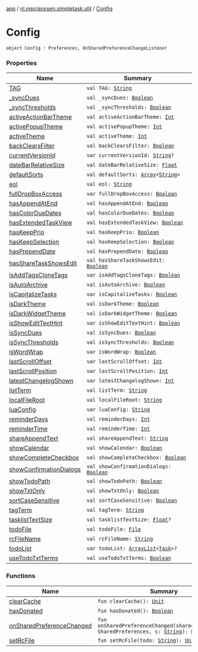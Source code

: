 [app](../../index.md) / [nl.mpcjanssen.simpletask.util](../index.md) / [Config](.)

# Config

`object Config : Preferences, OnSharedPreferenceChangeListener`

### Properties

| Name | Summary |
|---|---|
| [TAG](-t-a-g.md) | `val TAG: `[`String`](https://kotlinlang.org/api/latest/jvm/stdlib/kotlin/-string/index.html) |
| [_syncDues](_sync-dues.md) | `val _syncDues: `[`Boolean`](https://kotlinlang.org/api/latest/jvm/stdlib/kotlin/-boolean/index.html) |
| [_syncThresholds](_sync-thresholds.md) | `val _syncThresholds: `[`Boolean`](https://kotlinlang.org/api/latest/jvm/stdlib/kotlin/-boolean/index.html) |
| [activeActionBarTheme](active-action-bar-theme.md) | `val activeActionBarTheme: `[`Int`](https://kotlinlang.org/api/latest/jvm/stdlib/kotlin/-int/index.html) |
| [activePopupTheme](active-popup-theme.md) | `val activePopupTheme: `[`Int`](https://kotlinlang.org/api/latest/jvm/stdlib/kotlin/-int/index.html) |
| [activeTheme](active-theme.md) | `val activeTheme: `[`Int`](https://kotlinlang.org/api/latest/jvm/stdlib/kotlin/-int/index.html) |
| [backClearsFilter](back-clears-filter.md) | `val backClearsFilter: `[`Boolean`](https://kotlinlang.org/api/latest/jvm/stdlib/kotlin/-boolean/index.html) |
| [currentVersionId](current-version-id.md) | `var currentVersionId: `[`String`](https://kotlinlang.org/api/latest/jvm/stdlib/kotlin/-string/index.html)`?` |
| [dateBarRelativeSize](date-bar-relative-size.md) | `val dateBarRelativeSize: `[`Float`](https://kotlinlang.org/api/latest/jvm/stdlib/kotlin/-float/index.html) |
| [defaultSorts](default-sorts.md) | `val defaultSorts: `[`Array`](https://kotlinlang.org/api/latest/jvm/stdlib/kotlin/-array/index.html)`<`[`String`](https://kotlinlang.org/api/latest/jvm/stdlib/kotlin/-string/index.html)`>` |
| [eol](eol.md) | `val eol: `[`String`](https://kotlinlang.org/api/latest/jvm/stdlib/kotlin/-string/index.html) |
| [fullDropBoxAccess](full-drop-box-access.md) | `var fullDropBoxAccess: `[`Boolean`](https://kotlinlang.org/api/latest/jvm/stdlib/kotlin/-boolean/index.html) |
| [hasAppendAtEnd](has-append-at-end.md) | `val hasAppendAtEnd: `[`Boolean`](https://kotlinlang.org/api/latest/jvm/stdlib/kotlin/-boolean/index.html) |
| [hasColorDueDates](has-color-due-dates.md) | `val hasColorDueDates: `[`Boolean`](https://kotlinlang.org/api/latest/jvm/stdlib/kotlin/-boolean/index.html) |
| [hasExtendedTaskView](has-extended-task-view.md) | `val hasExtendedTaskView: `[`Boolean`](https://kotlinlang.org/api/latest/jvm/stdlib/kotlin/-boolean/index.html) |
| [hasKeepPrio](has-keep-prio.md) | `val hasKeepPrio: `[`Boolean`](https://kotlinlang.org/api/latest/jvm/stdlib/kotlin/-boolean/index.html) |
| [hasKeepSelection](has-keep-selection.md) | `val hasKeepSelection: `[`Boolean`](https://kotlinlang.org/api/latest/jvm/stdlib/kotlin/-boolean/index.html) |
| [hasPrependDate](has-prepend-date.md) | `val hasPrependDate: `[`Boolean`](https://kotlinlang.org/api/latest/jvm/stdlib/kotlin/-boolean/index.html) |
| [hasShareTaskShowsEdit](has-share-task-shows-edit.md) | `val hasShareTaskShowsEdit: `[`Boolean`](https://kotlinlang.org/api/latest/jvm/stdlib/kotlin/-boolean/index.html) |
| [isAddTagsCloneTags](is-add-tags-clone-tags.md) | `var isAddTagsCloneTags: `[`Boolean`](https://kotlinlang.org/api/latest/jvm/stdlib/kotlin/-boolean/index.html) |
| [isAutoArchive](is-auto-archive.md) | `val isAutoArchive: `[`Boolean`](https://kotlinlang.org/api/latest/jvm/stdlib/kotlin/-boolean/index.html) |
| [isCapitalizeTasks](is-capitalize-tasks.md) | `var isCapitalizeTasks: `[`Boolean`](https://kotlinlang.org/api/latest/jvm/stdlib/kotlin/-boolean/index.html) |
| [isDarkTheme](is-dark-theme.md) | `val isDarkTheme: `[`Boolean`](https://kotlinlang.org/api/latest/jvm/stdlib/kotlin/-boolean/index.html) |
| [isDarkWidgetTheme](is-dark-widget-theme.md) | `val isDarkWidgetTheme: `[`Boolean`](https://kotlinlang.org/api/latest/jvm/stdlib/kotlin/-boolean/index.html) |
| [isShowEditTextHint](is-show-edit-text-hint.md) | `var isShowEditTextHint: `[`Boolean`](https://kotlinlang.org/api/latest/jvm/stdlib/kotlin/-boolean/index.html) |
| [isSyncDues](is-sync-dues.md) | `val isSyncDues: `[`Boolean`](https://kotlinlang.org/api/latest/jvm/stdlib/kotlin/-boolean/index.html) |
| [isSyncThresholds](is-sync-thresholds.md) | `val isSyncThresholds: `[`Boolean`](https://kotlinlang.org/api/latest/jvm/stdlib/kotlin/-boolean/index.html) |
| [isWordWrap](is-word-wrap.md) | `var isWordWrap: `[`Boolean`](https://kotlinlang.org/api/latest/jvm/stdlib/kotlin/-boolean/index.html) |
| [lastScrollOffset](last-scroll-offset.md) | `var lastScrollOffset: `[`Int`](https://kotlinlang.org/api/latest/jvm/stdlib/kotlin/-int/index.html) |
| [lastScrollPosition](last-scroll-position.md) | `var lastScrollPosition: `[`Int`](https://kotlinlang.org/api/latest/jvm/stdlib/kotlin/-int/index.html) |
| [latestChangelogShown](latest-changelog-shown.md) | `var latestChangelogShown: `[`Int`](https://kotlinlang.org/api/latest/jvm/stdlib/kotlin/-int/index.html) |
| [listTerm](list-term.md) | `val listTerm: `[`String`](https://kotlinlang.org/api/latest/jvm/stdlib/kotlin/-string/index.html) |
| [localFileRoot](local-file-root.md) | `val localFileRoot: `[`String`](https://kotlinlang.org/api/latest/jvm/stdlib/kotlin/-string/index.html) |
| [luaConfig](lua-config.md) | `var luaConfig: `[`String`](https://kotlinlang.org/api/latest/jvm/stdlib/kotlin/-string/index.html) |
| [reminderDays](reminder-days.md) | `val reminderDays: `[`Int`](https://kotlinlang.org/api/latest/jvm/stdlib/kotlin/-int/index.html) |
| [reminderTime](reminder-time.md) | `val reminderTime: `[`Int`](https://kotlinlang.org/api/latest/jvm/stdlib/kotlin/-int/index.html) |
| [shareAppendText](share-append-text.md) | `val shareAppendText: `[`String`](https://kotlinlang.org/api/latest/jvm/stdlib/kotlin/-string/index.html) |
| [showCalendar](show-calendar.md) | `val showCalendar: `[`Boolean`](https://kotlinlang.org/api/latest/jvm/stdlib/kotlin/-boolean/index.html) |
| [showCompleteCheckbox](show-complete-checkbox.md) | `val showCompleteCheckbox: `[`Boolean`](https://kotlinlang.org/api/latest/jvm/stdlib/kotlin/-boolean/index.html) |
| [showConfirmationDialogs](show-confirmation-dialogs.md) | `val showConfirmationDialogs: `[`Boolean`](https://kotlinlang.org/api/latest/jvm/stdlib/kotlin/-boolean/index.html) |
| [showTodoPath](show-todo-path.md) | `val showTodoPath: `[`Boolean`](https://kotlinlang.org/api/latest/jvm/stdlib/kotlin/-boolean/index.html) |
| [showTxtOnly](show-txt-only.md) | `val showTxtOnly: `[`Boolean`](https://kotlinlang.org/api/latest/jvm/stdlib/kotlin/-boolean/index.html) |
| [sortCaseSensitive](sort-case-sensitive.md) | `val sortCaseSensitive: `[`Boolean`](https://kotlinlang.org/api/latest/jvm/stdlib/kotlin/-boolean/index.html) |
| [tagTerm](tag-term.md) | `val tagTerm: `[`String`](https://kotlinlang.org/api/latest/jvm/stdlib/kotlin/-string/index.html) |
| [tasklistTextSize](tasklist-text-size.md) | `val tasklistTextSize: `[`Float`](https://kotlinlang.org/api/latest/jvm/stdlib/kotlin/-float/index.html)`?` |
| [todoFile](todo-file.md) | `val todoFile: `[`File`](http://docs.oracle.com/javase/6/docs/api/java/io/File.html) |
| [rcFileName](todo-file-name.md) | `val rcFileName: `[`String`](https://kotlinlang.org/api/latest/jvm/stdlib/kotlin/-string/index.html) |
| [todoList](todo-list.md) | `var todoList: `[`ArrayList`](http://docs.oracle.com/javase/6/docs/api/java/util/ArrayList.html)`<`[`Task`](../../nl.mpcjanssen.simpletask.task/-task/index.md)`>?` |
| [useTodoTxtTerms](use-todo-txt-terms.md) | `val useTodoTxtTerms: `[`Boolean`](https://kotlinlang.org/api/latest/jvm/stdlib/kotlin/-boolean/index.html) |

### Functions

| Name | Summary |
|---|---|
| [clearCache](clear-cache.md) | `fun clearCache(): `[`Unit`](https://kotlinlang.org/api/latest/jvm/stdlib/kotlin/-unit/index.html) |
| [hasDonated](has-donated.md) | `fun hasDonated(): `[`Boolean`](https://kotlinlang.org/api/latest/jvm/stdlib/kotlin/-boolean/index.html) |
| [onSharedPreferenceChanged](on-shared-preference-changed.md) | `fun onSharedPreferenceChanged(sharedPreferences: SharedPreferences, s: `[`String`](https://kotlinlang.org/api/latest/jvm/stdlib/kotlin/-string/index.html)`): `[`Unit`](https://kotlinlang.org/api/latest/jvm/stdlib/kotlin/-unit/index.html) |
| [setRcFile](set-todo-file.md) | `fun setRcFile(todo: `[`String`](https://kotlinlang.org/api/latest/jvm/stdlib/kotlin/-string/index.html)`): `[`Unit`](https://kotlinlang.org/api/latest/jvm/stdlib/kotlin/-unit/index.html) |
